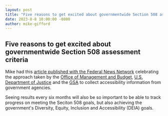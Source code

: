 ```yaml
---
layout: post
title: "Five reasons to get excited about governmentwide Section 508 assessment criteria"
date: 2023-8-8 10:00:00 -0800
author: mike-gifford
---
```


## Five reasons to get excited about governmentwide Section 508 assessment criteria

Mike had this [article published with the Federal News Network](https://federalnewsnetwork.com/commentary/2023/08/five-reasons-to-get-excited-about-governmentwide-section-508-assessment-criteria/) celebrating the approach taken by 
the [Office of Management and Budget](https://www.whitehouse.gov/omb/), [U.S. Department of Justice](https://www.justice.gov) and the [GSA](https://www.gsa.gov/) to collect accessibility information from government agencies. 

Seeing results every six months will also be so important to be able to track progress on meeting the Seciton 508 goals, but also achieving the government's Diversity, Equity, Inclusion and Accessibility (DEIA) goals. 
